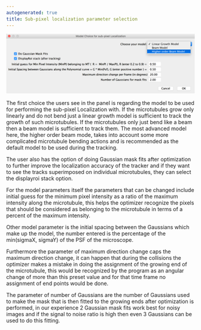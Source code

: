 ```yaml
---
autogenerated: true
title: Sub-pixel localization parameter selection
---
```


<img src="/media/plugins/mtrack/modelchoice.png" width="800"/>

The first choice the users see in the panel is regarding the model to be used for performing the sub-pixel Localization with. If the microtubules grow only linearly and do not bend just a linear growth model is sufficient to track the growth of such microtubules. If the microtubules only just bend like a beam then a beam model is sufficient to track them. The most advanced model here, the higher order beam mode, takes into account some more complicated microtubule bending actions and is recommended as the default model to be used during the tracking.

The user also has the option of doing Gaussian mask fits after optimization to further improve the localization accuracy of the tracker and if they want to see the tracks superimposed on individual microtubules, they can select the displayroi stack option.

For the model parameters itself the parameters that can be changed include initial guess for the minimum pixel intensity as a ratio of the maximum intensity along the microtubule, this helps the optimizer recognize the pixels that should be considered as belonging to the microtubule in terms of a percent of the maximum intensity.

Other model parameter is the initial spacing between the Gaussians which make up the model, the number entered is the percentage of the min(sigmaX, sigmaY) of the PSF of the microscope.

Furthermore the parameter of maximum direction change caps the maximum direction change, it can happen that during the collisions the optimizer makes a mistake in doing the assignment of the growing end of the microtubule, this would be recognized by the program as an angular change of more than this preset value and for that time frame no assignment of end points would be done.

The parameter of number of Gaussians are the number of Gaussians used to make the mask that is then fitted to the growing ends after optimization is performed, in our experience 2 Gaussian mask fits work best for noisy images and if the signal to noise ratio is high then even 3 Gaussians can be used to do this fitting.
